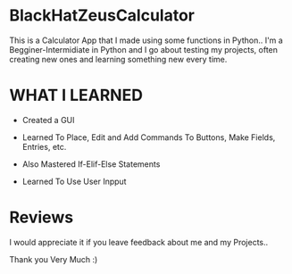 # BlackHatZeusCalculator

This is a Calculator App that I made using some functions in Python.. I'm a Begginer-Intermidiate in Python and I go about testing my projects, often creating new ones and learning something new every time. 

# WHAT I LEARNED

- Created a GUI

- Learned To Place, Edit and Add Commands To Buttons, Make Fields, Entries, etc.

- Also Mastered If-Elif-Else Statements

- Learned To Use User Inpput

# Reviews

I would appreciate it if you leave feedback about me and my Projects.. 

Thank you Very Much :) 
